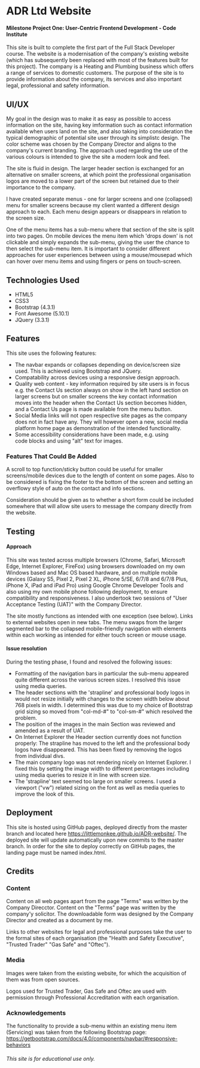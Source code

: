 # ADR Ltd Website
#### Milestone Project One: User-Centric Frontend Development - Code Institute

This site is built to complete the first part of the Full Stack Developer course. The website is a modernisation of the company's existing website (which has subsequently been replaced with most of the features built for this project).  The company is a Heating and Plumbing business which offers a range of services to domestic customers.
The purpose of the site is to provide information about the company, its services and also important legal, professional and safety information.

## UI/UX
My goal in the design was to make it as easy as possible to access information on the site, having key imformation such as contact information available when users land on the site, and also taking into consideration the typical demographic of potential site user through its simplistc design. 
The color scheme was chosen by the Company Director and aligns to the company's current branding.  The approach used regarding the use of the various colours is intended to give the site a modern look and feel.

The site is fluid in design. The larger header section is exchanged for an alternative on smaller screens, at which point the professional organisation logos are moved to a lower part of the screen but retained due to their importance to the company.

I have created separate menus - one for larger screens and one (collapsed) menu for smaller screens because my client wanted a different design approach to each. Each menu design appears or disappears in relation to the screen size.

One of the menu items has a sub-menu where that section of the site is split into two pages. On mobile devices the menu item which 'drops down' is not clickable and simply expands the sub-menu, giving the user the chance to then select the sub-menu item. It is important to consider different approaches for user experiences between using a mouse/mousepad which can hover over menu items and using fingers or pens on touch-screen.

## Technologies Used
- HTML5
- CSS3
- Bootstrap (4.3.1)
- Font Awesome (5.10.1)
- JQuery (3.3.1)

## Features
This site uses the following features:
- The navbar expands or collapses depending on device/screen size used. This is achieved using Bootstrap and JQuery.
- Compatability across devices using a responsive design approach.
- Quality web content - key information required by site users is in focus e.g. the Contact Us section always on show in the left hand section on larger screens but on smaller screens the key contact information moves into the header when the Contact Us section becomes hidden, and a Contact Us page is made available from the menu button.
- Social Media links will not open respective site pages as the company does not in fact have any. They will however open a new, social media platform home page as demonstration of the intended functionality.  
- Some accessibility considerations have been made, e.g. using <nav> code blocks and using "alt" text for images.

### Features That Could Be Added
A scroll to top function/sticky button could be useful for smaller screens/mobile devices due to the length of content on some pages. Also to be considered is fixing the footer to the bottom of the screen and setting an overflowy style of auto on the contact and info sections.

Consideration should be given as to whether a short form could be included somewhere that will allow site users to message the company directly from the website.

## Testing
#### Approach
This site was tested across multiple browsers (Chrome, Safari, Microsoft Edge, Internet Explorer, FireFox) using browsers downloaded on my own Windows based and Mac OS based hardware, and on multiple mobile devices (Galaxy S5, Pixel 2, Pixel 2 XL, iPhone 5/SE, 6/7/8 and 6/7/8 Plus, iPhone X, iPad and iPad Pro) using Google Chrome Developer Tools and also using my own mobile phone following deployment, to ensure compatibility and responsiveness. 
I also undertook two sessions of "User Acceptance Testing (UAT)" with the Company Director.

The site mostly functions as intended with one exception (see below). Links to external websites open in new tabs. The menu swaps from the larger segmented bar to the collapsed mobile-friendly navigation with elements within each working as intended for either touch screen or mouse usage.

#### Issue resolution
During the testing phase, I found and resolved the following issues:
- Formatting of the navigation bars in particular the sub-menu appeared quite different across the various screen sizes. I resolved this issue using media queries.
- The header sections with the 'strapline' and professional body logos in would not resize initially with changes to the screen width below about 768 pixels in width. I determined this was due to my choice of Bootstrap grid sizing so moved from "col-md-#" to "col-sm-#" which resolved the problem. 
- The position of the images in the main Section was reviewed and amended as a result of UAT. 
- On Internet Explorer the Header section currently does not function properly: The strapline has moved to the left and the professional body logos have disappeared. This has been fixed by removing the logos from individual divs. 
- The main company logo was not rendering nicely on Internet Explorer. I fixed this by setting the image width to different percentages including using media queries to resize it in line with screen size.
- The 'strapline' text seemed too large on smaller screens.  I used a viewport ("vw") related sizing on the font as well as media queries to improve the look of this.


## Deployment
This site is hosted using GitHub pages, deployed directly from the master branch and located here https://littlemonkee.github.io/ADR-website/. The deployed site will update automatically upon new commits to the master branch. In order for the site to deploy correctly on GitHub pages, the landing page must be named index.html.


## Credits
### Content
Content on all web pages apart from the page "Terms" was written by the Company Direcctor. Content on the "Terms" page was written by the company'y solicitor. The downloadable form was designed by the Company Director and created as a document by me.

Links to other websites for legal and professional purposes take the user to the formal sites of each organisation (the "Health and Safety Executive", "Trusted Trader" "Gas Safe" and "Oftec").

### Media
Images were taken from the existing website, for which the acquisition of them was from open sources.

Logos used for Trusted Trader, Gas Safe and Oftec are used with permission through Professional Accreditation with each organisation.

### Acknowledgements
The functionality to provide a sub-menu within an existing menu item (Servicing) was taken from the following Bootstrap page: https://getbootstrap.com/docs/4.0/components/navbar/#responsive-behaviors




###### This site is for educational use only.


